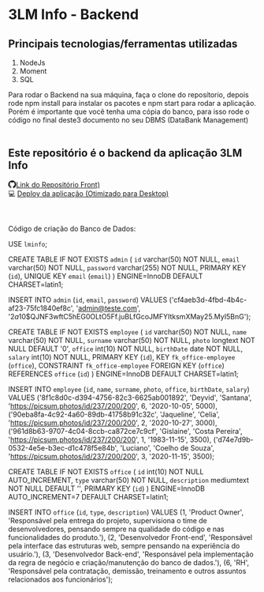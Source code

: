 # 3LM Info - Backend
 
 ## Principais tecnologias/ferramentas utilizadas

1. NodeJs
2. Moment
3. SQL

Para rodar o Backend na sua máquina, faça o clone do reposítorio, depois rode npm install para instalar os pacotes e npm start para rodar a aplicação. Porém é importante que você tenha uma cópia do banco, para isso rode o código no final deste3 documento no seu DBMS (DataBank Management)
<br><br>


## Este repositório é o backend da aplicação 3LM Info
<img align="left" alt="GitHub" width="16px" src="https://raw.githubusercontent.com/github/explore/78df643247d429f6cc873026c0622819ad797942/topics/github/github.png" />[Link do Repositório Front)](https://github.com/gislainecosta/lminfo-front)<br>
💻 [Deploy da aplicação (Otimizado para Desktop)](http://3lm-info.surge.sh/)

<br><br>
Código de criação do Banco de Dados: 

USE `lminfo`;

CREATE TABLE IF NOT EXISTS `admin` (
  `id` varchar(50) NOT NULL,
  `email` varchar(50) NOT NULL,
  `password` varchar(255) NOT NULL,
  PRIMARY KEY (`id`),
  UNIQUE KEY `email` (`email`)
) ENGINE=InnoDB DEFAULT CHARSET=latin1;

INSERT INTO `admin` (`id`, `email`, `password`) VALUES
	('cf4aeb3d-4fbd-4b4c-af23-75fc1840ef8c', 'admin@teste.com', '$2a$10$QJNF3wftC5hEG0OLtO5Ff.juBLfGcoJMFYItksmXMay25.MyI5BnG');

CREATE TABLE IF NOT EXISTS `employee` (
  `id` varchar(50) NOT NULL,
  `name` varchar(50) NOT NULL,
  `surname` varchar(50) NOT NULL,
  `photo` longtext NOT NULL DEFAULT '0',
  `office` int(10) NOT NULL,
  `birthDate` date NOT NULL,
  `salary` int(10) NOT NULL,
  PRIMARY KEY (`id`),
  KEY `fk_office-employee` (`office`),
  CONSTRAINT `fk_office-employee` FOREIGN KEY (`office`) REFERENCES `office` (`id`)
) ENGINE=InnoDB DEFAULT CHARSET=latin1;

INSERT INTO `employee` (`id`, `name`, `surname`, `photo`, `office`, `birthDate`, `salary`) VALUES
	('8f1c8d0c-d394-4756-82c3-6625ab001892', 'Deyvid', 'Santana', 'https://picsum.photos/id/237/200/200', 6, '2020-10-05', 5000),
	('90eba8fa-4c92-4a60-89db-41758b91c32c', 'Jaqueline', 'Celia', 'https://picsum.photos/id/237/200/200', 2, '2020-10-27', 3000),
	('961d8b63-9707-4c04-8ccb-ca872ce7c9cf', 'Gislaine', 'Costa Pereira', 'https://picsum.photos/id/237/200/200', 1, '1983-11-15', 3500),
	('d74e7d9b-0532-4e5e-b3ec-d1c478f5e84b', 'Luciano', 'Coelho de Souza', 'https://picsum.photos/id/237/200/200', 3, '2020-11-15', 3500);

CREATE TABLE IF NOT EXISTS `office` (
  `id` int(10) NOT NULL AUTO_INCREMENT,
  `type` varchar(50) NOT NULL,
  `description` mediumtext NOT NULL DEFAULT '',
  PRIMARY KEY (`id`)
) ENGINE=InnoDB AUTO_INCREMENT=7 DEFAULT CHARSET=latin1;

INSERT INTO `office` (`id`, `type`, `description`) VALUES
	(1, 'Product Owner', 'Responsável pela entrega do projeto, supervisiona o time de desenvolvedores, pensando sempre na qualidade do código e nas funcionalidades do produto.'),
	(2, 'Desenvolvedor Front-end', 'Responsável pela interface das estruturas web, sempre pensando na experiência do usuário.'),
	(3, 'Desenvolvedor Back-end', 'Responsável pela implementação da regra de negócio e criação/manutenção do banco de dados.'),
	(6, 'RH', 'Responsável pela contratação, demissão, treinamento e outros assuntos relacionados aos funcionários');
